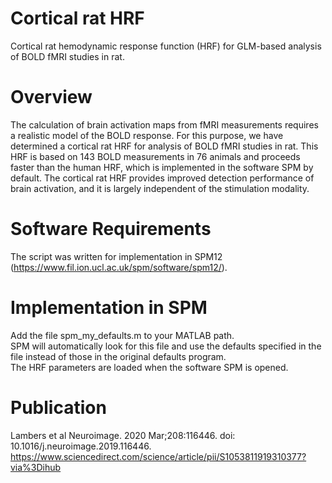 # Cortical rat HRF
Cortical rat hemodynamic response function (HRF) for GLM-based analysis of BOLD fMRI studies in rat.
# Overview
The calculation of brain activation maps from fMRI measurements requires a realistic model of the BOLD response. For this purpose, we have determined a cortical rat HRF for analysis of BOLD fMRI studies in rat. This HRF is based on 143 BOLD measurements in 76 animals and proceeds faster than the human HRF, which is implemented in the software SPM by default. The cortical rat HRF provides improved detection performance of brain activation, and it is largely independent of the stimulation modality.

# Software Requirements
The script was written for implementation in SPM12 (https://www.fil.ion.ucl.ac.uk/spm/software/spm12/). 

# Implementation in SPM
Add the file spm_my_defaults.m to your MATLAB path. <br>
SPM will automatically look for this file and use the defaults specified in the file instead of those in the original defaults program. <br>
The HRF parameters are loaded when the software SPM is opened. <br>

# Publication
Lambers et al Neuroimage. 2020 Mar;208:116446. doi: 10.1016/j.neuroimage.2019.116446. <br>
https://www.sciencedirect.com/science/article/pii/S1053811919310377?via%3Dihub

